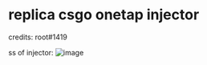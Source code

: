 # replica csgo onetap injector


credits: root#1419

ss of injector: 
![image](https://user-images.githubusercontent.com/87947793/128498127-dcd0419a-5bd7-4dd5-a045-bf7f2bde9d5c.png)
